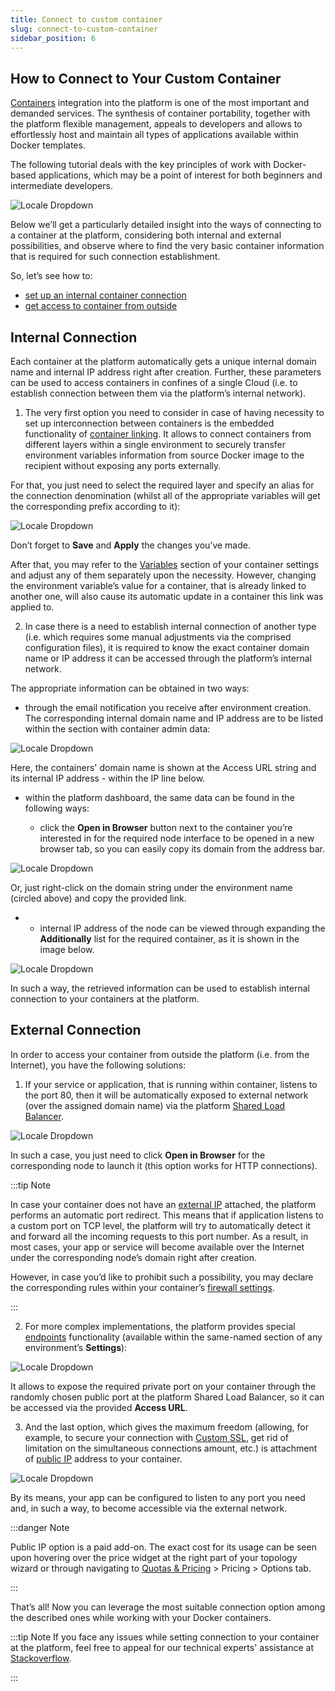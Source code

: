 ```yaml
---
title: Connect to custom container
slug: connect-to-custom-container
sidebar_position: 6
---
```


## How to Connect to Your Custom Container

[Containers](/docs/Container/Container%20Types) integration into the platform is one of the most important and demanded services. The synthesis of container portability, together with the platform flexible management, appeals to developers and allows to effortlessly host and maintain all types of applications available within Docker templates.

The following tutorial deals with the key principles of work with Docker-based applications, which may be a point of interest for both beginners and intermediate developers.

<div style={{
    display:'flex',
    justifyContent: 'center',
    margin: '0 0 1rem 0'
}}>

![Locale Dropdown](./img/ConnectToCustomContainer/01-container-internal-external-connection.png)

</div>

Below we’ll get a particularly detailed insight into the ways of connecting to a container at the platform, considering both internal and external possibilities, and observe where to find the very basic container information that is required for such connection establishment.

So, let’s see how to:

- [set up an internal container connection](/docs/Container/Connect%20to%20Custom%20Container#internal-connection)
- [get access to container from outside](/docs/Container/Connect%20to%20Custom%20Container#external-connection)

## Internal Connection

Each container at the platform automatically gets a unique internal domain name and internal IP address right after creation. Further, these parameters can be used to access containers in confines of a single Cloud (i.e. to establish connection between them via the platform’s internal network).

1. The very first option you need to consider in case of having necessity to set up interconnection between containers is the embedded functionality of [container linking](/docs/Container/Container%20Configuration/Links). It allows to connect containers from different layers within a single environment to securely transfer environment variables information from source Docker image to the recipient without exposing any ports externally.

For that, you just need to select the required layer and specify an alias for the connection denomination (whilst all of the appropriate variables will get the corresponding prefix according to it):

<div style={{
    display:'flex',
    justifyContent: 'center',
    margin: '0 0 1rem 0'
}}>

![Locale Dropdown](./img/ConnectToCustomContainer/02.png)

</div>

Don’t forget to **Save** and **Apply** the changes you’ve made.

After that, you may refer to the [Variables](/docs/Container/Container%20Configuration/Variables) section of your container settings and adjust any of them separately upon the necessity. However, changing the environment variable’s value for a container, that is already linked to another one, will also cause its automatic update in a container this link was applied to.

2. In case there is a need to establish internal connection of another type (i.e. which requires some manual adjustments via the comprised configuration files), it is required to know the exact container domain name or IP address it can be accessed through the platform’s internal network.

The appropriate information can be obtained in two ways:

- through the email notification you receive after environment creation. The corresponding internal domain name and IP address are to be listed within the section with container admin data:

<div style={{
    display:'flex',
    justifyContent: 'center',
    margin: '0 0 1rem 0'
}}>

![Locale Dropdown](./img/ConnectToCustomContainer/03.png)

</div>

Here, the containers' domain name is shown at the Access URL string and its internal IP address - within the IP line below.

- within the platform dashboard, the same data can be found in the following ways:

  - click the **Open in Browser** button next to the container you’re interested in for the required node interface to be opened in a new browser tab, so you can easily copy its domain from the address bar.

<div style={{
    display:'flex',
    justifyContent: 'center',
    margin: '0 0 1rem 0'
}}>

![Locale Dropdown](./img/ConnectToCustomContainer/04.png)

</div>

Or, just right-click on the domain string under the environment name (circled above) and copy the provided link.

- - internal IP address of the node can be viewed through expanding the **Additionally** list for the required container, as it is shown in the image below.

![Locale Dropdown](./img/ConnectToCustomContainer/05.png)

In such a way, the retrieved information can be used to establish internal connection to your containers at the platform.

## External Connection

In order to access your container from outside the platform (i.e. from the Internet), you have the following solutions:

1. If your service or application, that is running within container, listens to the port 80, then it will be automatically exposed to external network (over the assigned domain name) via the platform [Shared Load Balancer](/docs/ApplicationSetting/External%20Access%20To%20Applications/Shared%20Load%20Balancer).

![Locale Dropdown](./img/ConnectToCustomContainer/06.png)

In such a case, you just need to click **Open in Browser** for the corresponding node to launch it (this option works for HTTP connections).

:::tip Note

In case your container does not have an [external IP](/docs/application-setting/external-access-to-applications/public-ip) attached, the platform performs an automatic port redirect. This means that if application listens to a custom port on TCP level, the platform will try to automatically detect it and forward all the incoming requests to this port number. As a result, in most cases, your app or service will become available over the Internet under the corresponding node’s domain right after creation.

However, in case you’d like to prohibit such a possibility, you may declare the corresponding rules within your container’s [firewall settings](/docs/application-setting/external-access-to-applications/container-firewall).

:::

2. For more complex implementations, the platform provides special [endpoints](/docs/application-setting/external-access-to-applications/endpoints) functionality (available within the same-named section of any environment’s **Settings**):

![Locale Dropdown](./img/ConnectToCustomContainer/07.png)

It allows to expose the required private port on your container through the randomly chosen public port at the platform Shared Load Balancer, so it can be accessed via the provided **Access URL**.

3. And the last option, which gives the maximum freedom (allowing, for example, to secure your connection with [Custom SSL](/docs/application-setting/ssl/custom-ssl), get rid of limitation on the simultaneous connections amount, etc.) is attachment of [public IP](/docs/application-setting/external-access-to-applications/public-ip) address to your container.

![Locale Dropdown](./img/ConnectToCustomContainer/08.png)

By its means, your app can be configured to listen to any port you need and, in such a way, to become accessible via the external network.

:::danger Note

Public IP option is a paid add-on. The exact cost for its usage can be seen upon hovering over the price widget at the right part of your topology wizard or through navigating to [Quotas & Pricing](/docs/account-and-pricing/resource-charging/pricing-faq#how-much-do-resources-cost) > Pricing > Options tab.

:::

That’s all! Now you can leverage the most suitable connection option among the described ones while working with your Docker containers.

:::tip Note
If you face any issues while setting connection to your container at the platform, feel free to appeal for our technical experts' assistance at [Stackoverflow](https://stackoverflow.com/questions/tagged/jelastic).

:::
